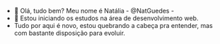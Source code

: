 - 👋 Olá, tudo bem? Meu nome é Natália - @NatGuedes -
- 👀 Estou iniciando os estudos na área de desenvolvimento web. 
- Tudo por aqui é novo, estou quebrando a cabeça pra entender, mas com bastante disposição para evoluir.

<!---
NatGuedes/NatGuedes is a ✨ special ✨ repository because its `README.md` (this file) appears on your GitHub profile.
You can click the Preview link to take a look at your changes.
--->
